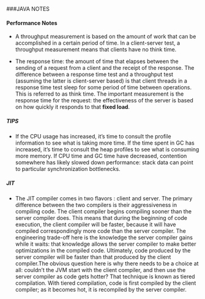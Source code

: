 ###JAVA NOTES

#### Performance Notes

* A throughput measurement is based on the amount of work that can be accomplished in a certain period of time. In a client-server test, a throughput measurement means that clients have no think time. 

* The response time: the amount of time that elapses between the sending of a request from a client and the receipt of the response. The difference between a response time test and a throughput test (assuming the latter is client-server based) is that client threads in a response time test sleep for some period of time between operations. This is referred to as think time. The important measurement is the response time for the request: the effectiveness of the server is based on how quickly it responds to that **fixed load**.


##### TIPS
*  If the CPU usage has increased, it’s time to consult the profile information to see what is taking more time. If the time spent in GC has increased, it’s time to consult the heap profiles to see what is consuming more memory. If CPU time and GC time have decreased, contention somewhere has likely slowed down performance: stack data can point to particular synchronization bottlenecks.

##### JIT
* The JIT compiler comes in two flavors : client and server. The primary difference between the two compilers is their aggressiveness in compiling code. The client compiler begins compiling sooner than the server compiler does. This means that during the beginning of code execution, the client compiler will be faster, because it will have compiled correspondingly more code than the server compiler. The engineering trade-off here is the knowledge the server compiler gains while it waits: that knowledge allows the server compiler to make better optimizations in the compiled code. Ultimately, code produced by the server compiler will be faster than that produced by the client compiler.The obvious question here is why there needs to be a choice at all: couldn’t the JVM start with the client compiler, and then use the server compiler as code gets hotter? That technique is known as tiered compilation. With tiered compilation, code is first compiled by the client compiler; as it becomes hot, it is recompiled by the server compiler.
